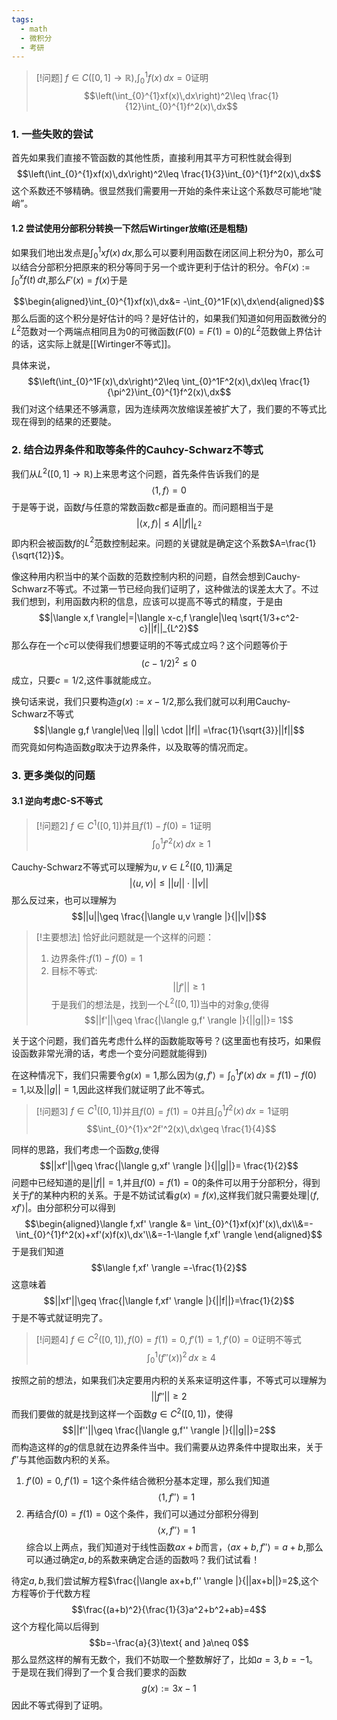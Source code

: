 ```yaml
---
tags:
  - math
  - 微积分
  - 考研
---
```


> [!问题]
> $f\in C([0,1]\to \mathbb{R})$,$\int_{0}^{1}f(x)\,dx=0$证明$$\left(\int_{0}^{1}xf(x)\,dx\right)^2\leq \frac{1}{12}\int_{0}^{1}f^2(x)\,dx$$

### 1. 一些失败的尝试

首先如果我们直接不管函数的其他性质，直接利用其平方可积性就会得到$$\left(\int_{0}^{1}xf(x)\,dx\right)^2\leq \frac{1}{3}\int_{0}^{1}f^2(x)\,dx$$
这个系数还不够精确。很显然我们需要用一开始的条件来让这个系数尽可能地“陡峭”。

#### 1.2 尝试使用分部积分转换一下然后Wirtinger放缩(还是粗糙)

如果我们地出发点是$\int_{0}^{1}xf(x)\,dx$,那么可以要利用函数在闭区间上积分为0，那么可以结合分部积分把原来的积分等同于另一个或许更利于估计的积分。令$F(x):=\int_{0}^{x}f(t)\,dt$,那么$F'(x)=f(x)$于是

$$\begin{aligned}\int_{0}^{1}xf(x)\,dx&= -\int_{0}^1F(x)\,dx\end{aligned}$$
那么后面的这个积分是好估计的吗？是好估计的，如果我们知道如何用函数微分的$L^2$范数对一个两端点相同且为0的可微函数($F(0)=F(1)=0$)的$L^2$范数做上界估计的话，这实际上就是[[Wirtinger不等式]]。

具体来说，$$\left(\int_{0}^1F(x)\,dx\right)^2\leq \int_{0}^1F^2(x)\,dx\leq \frac{1}{\pi^2}\int_{0}^{1}f^2(x)\,dx$$
我们对这个结果还不够满意，因为连续两次放缩误差被扩大了，我们要的不等式比现在得到的结果的还要陡。

### 2. 结合边界条件和取等条件的Cauhcy-Schwarz不等式

我们从$L^2([0,1]\to \mathbb{R})$上来思考这个问题，首先条件告诉我们的是$$\langle1,f \rangle=0$$于是等于说，函数$f$与任意的常数函数$c$都是垂直的。而问题相当于是$$|\langle x,f \rangle|\leq A ||f||_{L^2}$$即内积会被函数$f$的$L^2$范数控制起来。问题的关键就是确定这个系数$A=\frac{1}{\sqrt{12}}$。

像这种用内积当中的某个函数的范数控制内积的问题，自然会想到Cauchy-Schwarz不等式。不过第一节已经向我们证明了，这种做法的误差太大了。不过我们想到，利用函数内积的信息，应该可以提高不等式的精度，于是由$$|\langle x,f \rangle|=|\langle x-c,f \rangle|\leq \sqrt{1/3+c^2-c}||f||_{L^2}$$那么存在一个$c$可以使得我们想要证明的不等式成立吗？这个问题等价于$$(c-1/2)^2\leq 0$$成立，只要$c=1/2$,这件事就能成立。

换句话来说，我们只要构造$g(x):=x-1/2$,那么我们就可以利用Cauchy-Schwarz不等式$$|\langle g,f \rangle|\leq ||g|| \cdot ||f|| =\frac{1}{\sqrt{3}}||f||$$而究竟如何构造函数$g$取决于边界条件，以及取等的情况而定。

### 3. 更多类似的问题

#### 3.1 逆向考虑C-S不等式

> [!问题2]
> $f \in C^1([0,1])$并且$f(1)-f(0)=1$证明$$\int_{0}^{1}f'^2(x)\,dx\geq 1$$

Cauchy-Schwarz不等式可以理解为$u,v\in L^2([0,1])$满足$$|\langle u,v \rangle |\leq ||u|| \cdot ||v||$$那么反过来，也可以理解为$$||u||\geq \frac{|\langle u,v \rangle |}{||v||}$$

> [!主要想法]
> 恰好此问题就是一个这样的问题：
> 1. 边界条件:$f(1)-f(0)=1$
> 2. 目标不等式:$$||f'||\geq 1$$
> 于是我们的想法是，找到一个$L^2([0,1])$当中的对象$g$,使得$$||f'||\geq \frac{|\langle g,f' \rangle |}{||g||}= 1$$

关于这个问题，我们首先考虑什么样的函数能取等号？(这里面也有技巧，如果假设函数非常光滑的话，考虑一个变分问题就能得到)

在这种情况下，我们只需要令$g(x)=1$,那么因为$\langle g,f' \rangle=\int_{0}^{1}f'(x)\,dx =f(1)-f(0)=1$,以及$||g||=1$,因此这样我们就证明了此不等式。


> [!问题3]
> $f \in C^1([0,1])$并且$f(0)=f(1)=0$并且$\int_{0}^{1}f^2(x)\,dx=1$证明$$\int_{0}^{1}x^2f'^2(x)\,dx\geq \frac{1}{4}$$

同样的思路，我们考虑一个函数$g$,使得$$||xf'||\geq \frac{|\langle g,xf' \rangle |}{||g||}= \frac{1}{2}$$问题中已经知道的是$||f||=1$,并且$f(0)=f(1)=0$的条件可以用于分部积分，得到关于$f'$的某种内积的关系。于是不妨试试看$g(x)=f(x)$,这样我们就只需要处理$|\langle f,xf' \rangle |$。由分部积分可以得到$$\begin{aligned}\langle f,xf' \rangle &= \int_{0}^{1}xf(x)f'(x)\,dx\\&=-\int_{0}^{1}f^2(x)+xf'(x)f(x)\,dx'\\&=-1-\langle f,xf' \rangle \end{aligned}$$于是我们知道$$\langle f,xf' \rangle =-\frac{1}{2}$$这意味着$$||xf'||\geq \frac{|\langle f,xf' \rangle |}{||f||}=\frac{1}{2}$$
于是不等式就证明完了。

> [!问题4]
> $f\in C^2([0,1]),f(0)=f(1)=0,f'(1)=1,f'(0)=0$证明不等式$$\int_{0}^{1}(f''(x))^2\,dx\geq 4$$

按照之前的想法，如果我们决定要用内积的关系来证明这件事，不等式可以理解为$$||f''||\geq 2$$而我们要做的就是找到这样一个函数$g\in C^2([0,1])$，使得$$||f''||\geq \frac{|\langle g,f'' \rangle |}{||g||}=2$$而构造这样的$g$的信息就在边界条件当中。我们需要从边界条件中提取出来，关于$f''$与其他函数内积的关系。
1. $f'(0)=0,f'(1)=1$这个条件结合微积分基本定理，那么我们知道$$\langle 1,f''\rangle=1$$
2. 再结合$f(0)=f(1)=0$这个条件，我们可以通过分部积分得到$$\langle x,f''\rangle=1$$
综合以上两点，我们知道对于线性函数$ax+b$而言，$\langle ax+b,f''\rangle=a+b$,那么可以通过确定$a,b$的系数来确定合适的函数吗？我们试试看！

待定$a,b$,我们尝试解方程$\frac{|\langle ax+b,f'' \rangle |}{||ax+b||}=2$,这个方程等价于代数方程$$\frac{(a+b)^2}{\frac{1}{3}a^2+b^2+ab}=4$$这个方程化简以后得到$$b=-\frac{a}{3}\text{ and }a\neq 0$$那么显然这样的解有无数个，我们不妨取一个整数解好了，比如$a=3,b=-1$。于是现在我们得到了一个复合我们要求的函数$$g(x):=3x-1$$因此不等式得到了证明。